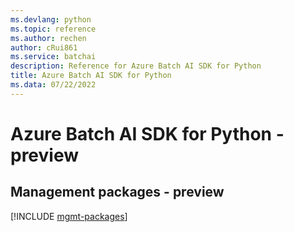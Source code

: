 ```yaml
---
ms.devlang: python
ms.topic: reference
ms.author: rechen
author: cRui861
ms.service: batchai
description: Reference for Azure Batch AI SDK for Python
title: Azure Batch AI SDK for Python
ms.data: 07/22/2022
---
```

# Azure Batch AI SDK for Python - preview

## Management packages - preview
[!INCLUDE [mgmt-packages](batch-ai-mgmt-index.md)]